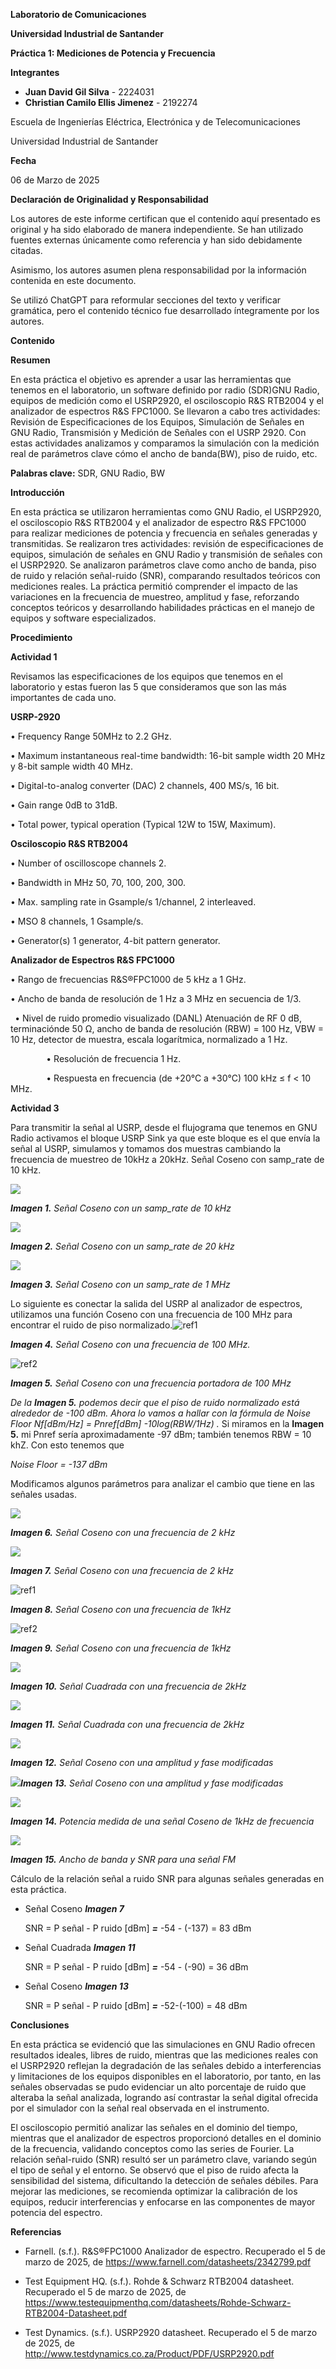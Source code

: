 ﻿**Laboratorio de Comunicaciones**

**Universidad Industrial de Santander**

**Práctica 1: Mediciones de Potencia y Frecuencia**

**Integrantes**

- **Juan David Gil Silva** - 2224031
- **Christian Camilo Ellis Jimenez** - 2192274

Escuela de Ingenierías Eléctrica, Electrónica y de Telecomunicaciones

Universidad Industrial de Santander

**Fecha**

06 de Marzo de 2025

**Declaración de Originalidad y Responsabilidad**

Los autores de este informe certifican que el contenido aquí presentado es original y ha sido elaborado de manera independiente. Se han utilizado fuentes externas únicamente como referencia y han sido debidamente citadas.

Asimismo, los autores asumen plena responsabilidad por la información contenida en este documento.

Se utilizó ChatGPT para reformular secciones del texto y verificar gramática, pero el contenido técnico fue desarrollado íntegramente por los autores.

**Contenido**

**Resumen**

En esta práctica el objetivo es aprender a usar las herramientas que tenemos en el laboratorio, un software definido por radio (SDR)GNU Radio, equipos de medición como el USRP2920, el osciloscopio R&S RTB2004 y el analizador de espectros R&S FPC1000. Se llevaron a cabo tres actividades: Revisión de Especificaciones de los Equipos, Simulación de Señales en GNU Radio, Transmisión y Medición de Señales con el USRP 2920. Con estas actividades analizamos y comparamos la simulación con la medición real de parámetros clave cómo el ancho de banda(BW), piso de ruido, etc.

**Palabras clave:** SDR, GNU Radio, BW

**Introducción**

En esta práctica se utilizaron herramientas como GNU Radio, el USRP2920, el osciloscopio R&S RTB2004 y el analizador de espectro R&S FPC1000 para realizar mediciones de potencia y frecuencia en señales generadas y transmitidas. Se realizaron tres actividades: revisión de especificaciones de equipos, simulación de señales en GNU Radio y transmisión de señales con el USRP2920. Se analizaron parámetros clave como ancho de banda, piso de ruido y relación señal-ruido (SNR), comparando resultados teóricos con mediciones reales. La práctica permitió comprender el impacto de las variaciones en la frecuencia de muestreo, amplitud y fase, reforzando conceptos teóricos y desarrollando habilidades prácticas en el manejo de equipos y software especializados.

**Procedimiento**

**Actividad 1**

Revisamos las especificaciones de los equipos que tenemos en el laboratorio y estas fueron las 5 que consideramos que son las más importantes de cada uno.

**USRP-2920**

• Frequency Range 50MHz to 2.2 GHz.

• Maximum instantaneous real-time bandwidth: 16-bit sample width 20 MHz y 8-bit sample width 40 MHz.

• Digital-to-analog converter (DAC) 2 channels, 400 MS/s, 16 bit.

• Gain range 0dB to 31dB.

• Total power, typical operation (Typical 12W to 15W, Maximum).

**Osciloscopio R&S RTB2004**

• Number of oscilloscope channels 2.

• Bandwidth in MHz 50, 70, 100, 200, 300.

• Max. sampling rate in Gsample/s 1/channel, 2 interleaved.

• MSO 8 channels, 1 Gsample/s.

• Generator(s) 1 generator, 4-bit pattern generator.

**Analizador de Espectros R&S FPC1000**

• Rango de frecuencias R&S®FPC1000 de 5 kHz a 1 GHz.

• Ancho de banda de resolución de 1 Hz a 3 MHz en secuencia de 1/3.

` `• Nivel de ruido promedio visualizado (DANL) Atenuación de RF 0 dB, terminaciónde 50 Ω, ancho de banda de resolución         (RBW) = 100 Hz, VBW = 10 Hz, detector de muestra, escala logarítmica, normalizado a 1 Hz.

`        `• Resolución de frecuencia 1 Hz.

`        `• Respuesta en frecuencia (de +20°C a +30°C) 100 kHz ≤ f < 10 MHz.

**Actividad 3**

Para transmitir la señal al USRP, desde el flujograma que tenemos en GNU Radio activamos el bloque USRP Sink ya que este bloque es el que envía la señal al USRP, simulamos y tomamos dos muestras cambiando la frecuencia de muestreo de 10kHz a 20kHz. Señal Coseno con samp\_rate de 10 kHz.




![](Aspose.Words.68432721-935f-400e-b56e-593063260316.001.png)

***Imagen 1.** Señal Coseno con un samp\_rate de 10 kHz*


![](Aspose.Words.68432721-935f-400e-b56e-593063260316.002.png)

***Imagen 2.** Señal Coseno con un samp\_rate de 20 kHz*





![](Aspose.Words.68432721-935f-400e-b56e-593063260316.003.png)

***Imagen 3.** Señal Coseno con un samp\_rate de 1 MHz*

Lo siguiente es conectar la salida del USRP al analizador de espectros, utilizamos una función Coseno con una frecuencia de 100 MHz para encontrar el ruido de piso normalizado.![ref1]

***Imagen 4.** Señal Coseno con una frecuencia de 100 MHz.*





![ref2]

***Imagen 5.** Señal Coseno con una frecuencia portadora de 100 MHz*

*De la **Imagen 5.**  podemos decir que el piso de ruido normalizado está alrededor de -100 dBm. Ahora lo vamos a hallar con la fórmula de Noise Floor Nf[dBm/Hz] = Pnref[dBm] -10log(RBW/1Hz) .* Si miramos en la **Imagen 5.** mi Pnref sería aproximadamente -97 dBm; también tenemos RBW = 10 khZ. Con esto tenemos que 

*Noise Floor = -137 dBm*


Modificamos algunos parámetros para analizar el cambio que tiene en las señales usadas.

![](Aspose.Words.68432721-935f-400e-b56e-593063260316.006.png) 

***Imagen 6.** Señal Coseno con una frecuencia de 2 kHz*

![](Aspose.Words.68432721-935f-400e-b56e-593063260316.007.jpeg)

***Imagen 7.** Señal Coseno con una frecuencia de 2 kHz*

![ref1]

***Imagen 8.** Señal Coseno con una frecuencia de 1kHz*


![ref2]

***Imagen 9.** Señal Coseno con una frecuencia de 1kHz*






![](Aspose.Words.68432721-935f-400e-b56e-593063260316.008.png)

***Imagen 10.** Señal Cuadrada con una frecuencia de 2kHz*

![](Aspose.Words.68432721-935f-400e-b56e-593063260316.009.jpeg)

***Imagen 11.** Señal Cuadrada con una frecuencia de 2kHz*

![](Aspose.Words.68432721-935f-400e-b56e-593063260316.010.png)

***Imagen 12.** Señal Coseno con una amplitud y fase modificadas*

![](Aspose.Words.68432721-935f-400e-b56e-593063260316.011.jpeg)***Imagen 13.** Señal Coseno con una amplitud y fase modificadas*

![](Aspose.Words.68432721-935f-400e-b56e-593063260316.012.jpeg)

***Imagen 14.** Potencia medida de una señal Coseno de 1kHz de frecuencia*

![](Aspose.Words.68432721-935f-400e-b56e-593063260316.013.jpeg)

***Imagen 15.** Ancho de banda y SNR para una señal FM*

Cálculo de la relación señal a ruido SNR para algunas señales generadas en esta práctica.

- Señal Coseno ***Imagen 7*** 

  SNR = P señal - P ruido [dBm]  ***=*** -54 - (-137) = 83 dBm

- Señal Cuadrada ***Imagen 11***

  SNR = P señal - P ruido [dBm]  ***=*** -54 - (-90) = 36 dBm

- Señal Coseno ***Imagen 13***

  SNR = P señal - P ruido [dBm]  ***=*** -52-(-100) = 48 dBm

**Conclusiones**

En esta práctica se evidenció que las simulaciones en GNU Radio ofrecen resultados ideales, libres de ruido, mientras que las mediciones reales con el USRP2920 reflejan la degradación de las señales debido a interferencias y limitaciones de los equipos disponibles en el laboratorio, por tanto, en las señales observadas se pudo evidenciar un alto porcentaje de ruido que alteraba la señal analizada, logrando así contrastar la señal digital ofrecida por el simulador con la señal real observada en el instrumento.

El osciloscopio permitió analizar las señales en el dominio del tiempo, mientras que el analizador de espectros proporcionó detalles en el dominio de la frecuencia, validando conceptos como las series de Fourier. La relación señal-ruido (SNR) resultó ser un parámetro clave, variando según el tipo de señal y el entorno. Se observó que el piso de ruido afecta la sensibilidad del sistema, dificultando la detección de señales débiles. Para mejorar las mediciones, se recomienda optimizar la calibración de los equipos, reducir interferencias y enfocarse en las componentes de mayor potencia del espectro.


**Referencias**

- Farnell. (s.f.). R&S®FPC1000 Analizador de espectro. Recuperado el 5 de marzo de 2025, de <https://www.farnell.com/datasheets/2342799.pdf>

- Test Equipment HQ. (s.f.). Rohde & Schwarz RTB2004 datasheet. Recuperado el 5 de marzo de 2025, de <https://www.testequipmenthq.com/datasheets/Rohde-Schwarz-RTB2004-Datasheet.pdf>

- Test Dynamics. (s.f.). USRP2920 datasheet. Recuperado el 5 de marzo de 2025, de <http://www.testdynamics.co.za/Product/PDF/USRP2920.pdf>

[ref1]: Aspose.Words.68432721-935f-400e-b56e-593063260316.004.png
[ref2]: Aspose.Words.68432721-935f-400e-b56e-593063260316.005.jpeg
